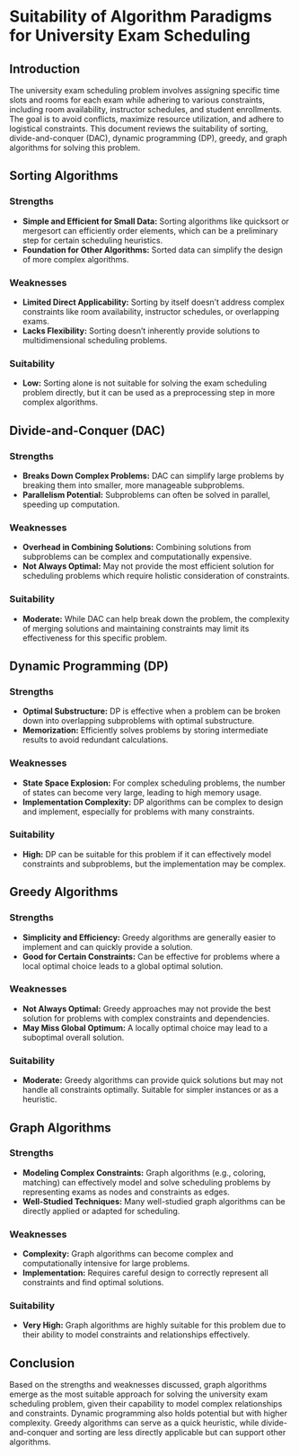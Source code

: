 # Suitability of Algorithm Paradigms for University Exam Scheduling

## Introduction
The university exam scheduling problem involves assigning specific time slots and rooms for each exam while adhering to various constraints, including room availability, instructor schedules, and student enrollments. The goal is to avoid conflicts, maximize resource utilization, and adhere to logistical constraints. This document reviews the suitability of sorting, divide-and-conquer (DAC), dynamic programming (DP), greedy, and graph algorithms for solving this problem.

## Sorting Algorithms

### Strengths
- **Simple and Efficient for Small Data:** Sorting algorithms like quicksort or mergesort can efficiently order elements, which can be a preliminary step for certain scheduling heuristics.
- **Foundation for Other Algorithms:** Sorted data can simplify the design of more complex algorithms.

### Weaknesses
- **Limited Direct Applicability:** Sorting by itself doesn’t address complex constraints like room availability, instructor schedules, or overlapping exams.
- **Lacks Flexibility:** Sorting doesn’t inherently provide solutions to multidimensional scheduling problems.

### Suitability
- **Low:** Sorting alone is not suitable for solving the exam scheduling problem directly, but it can be used as a preprocessing step in more complex algorithms.

## Divide-and-Conquer (DAC)

### Strengths
- **Breaks Down Complex Problems:** DAC can simplify large problems by breaking them into smaller, more manageable subproblems.
- **Parallelism Potential:** Subproblems can often be solved in parallel, speeding up computation.

### Weaknesses
- **Overhead in Combining Solutions:** Combining solutions from subproblems can be complex and computationally expensive.
- **Not Always Optimal:** May not provide the most efficient solution for scheduling problems which require holistic consideration of constraints.

### Suitability
- **Moderate:** While DAC can help break down the problem, the complexity of merging solutions and maintaining constraints may limit its effectiveness for this specific problem.

## Dynamic Programming (DP)

### Strengths
- **Optimal Substructure:** DP is effective when a problem can be broken down into overlapping subproblems with optimal substructure.
- **Memorization:** Efficiently solves problems by storing intermediate results to avoid redundant calculations.

### Weaknesses
- **State Space Explosion:** For complex scheduling problems, the number of states can become very large, leading to high memory usage.
- **Implementation Complexity:** DP algorithms can be complex to design and implement, especially for problems with many constraints.

### Suitability
- **High:** DP can be suitable for this problem if it can effectively model constraints and subproblems, but the implementation may be complex.

## Greedy Algorithms

### Strengths
- **Simplicity and Efficiency:** Greedy algorithms are generally easier to implement and can quickly provide a solution.
- **Good for Certain Constraints:** Can be effective for problems where a local optimal choice leads to a global optimal solution.

### Weaknesses
- **Not Always Optimal:** Greedy approaches may not provide the best solution for problems with complex constraints and dependencies.
- **May Miss Global Optimum:** A locally optimal choice may lead to a suboptimal overall solution.

### Suitability
- **Moderate:** Greedy algorithms can provide quick solutions but may not handle all constraints optimally. Suitable for simpler instances or as a heuristic.

## Graph Algorithms

### Strengths
- **Modeling Complex Constraints:** Graph algorithms (e.g., coloring, matching) can effectively model and solve scheduling problems by representing exams as nodes and constraints as edges.
- **Well-Studied Techniques:** Many well-studied graph algorithms can be directly applied or adapted for scheduling.

### Weaknesses
- **Complexity:** Graph algorithms can become complex and computationally intensive for large problems.
- **Implementation:** Requires careful design to correctly represent all constraints and find optimal solutions.

### Suitability
- **Very High:** Graph algorithms are highly suitable for this problem due to their ability to model constraints and relationships effectively.

## Conclusion
Based on the strengths and weaknesses discussed, graph algorithms emerge as the most suitable approach for solving the university exam scheduling problem, given their capability to model complex relationships and constraints. Dynamic programming also holds potential but with higher complexity. Greedy algorithms can serve as a quick heuristic, while divide-and-conquer and sorting are less directly applicable but can support other algorithms.

